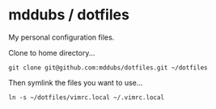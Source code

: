 mddubs / dotfiles
========
My personal configuration files.

Clone to home directory...

```
git clone git@github.com:mddubs/dotfiles.git ~/dotfiles 
```

Then symlink the files you want to use...
```
ln -s ~/dotfiles/vimrc.local ~/.vimrc.local
```
